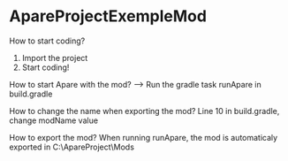 # ApareProjectExempleMod
How to start coding?
1. Import the project
2. Start coding!

How to start Apare with the mod?
--> Run the gradle task runApare in build.gradle

How to change the name when exporting the mod?
Line 10 in build.gradle, change modName value

How to export the mod?
When running runApare, the mod is automaticaly exported in C:\ApareProject\Mods
